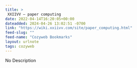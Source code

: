 ```yaml
---
title: > 
 XXIIVV — paper computing
date: 2022-04-14T16:20:05+00:00
dateadded: 2024-04-26 13:02:51 -0700
link: "https://wiki.xxiivv.com/site/paper_computing.html"
feed-slug: ""
feed-name: "Cozyweb Bookmarks"
layout: urlnote
tags: cozyweb
--- 
```

No Description
 <!-- end excerpt --> 
